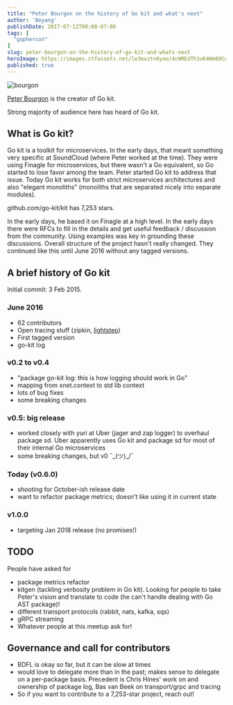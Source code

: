 ```yaml
---
title: "Peter Bourgon on the history of Go kit and what's next"
author: 'Beyang'
publishDate: 2017-07-12T00:00-07:00
tags: [
  "gophercon"
]
slug: peter-bourgon-on-the-history-of-go-kit-and-whats-next
heroImage: https://images.ctfassets.net/le3mxztn6yoo/4cWREdTh1uK4Wm60CgCYUQ/6f763d940fb0192f25b7a3d22b3a02e2/bourgon.jpg
published: true
---
```



![bourgon](//images.contentful.com/le3mxztn6yoo/4cWREdTh1uK4Wm60CgCYUQ/6f763d940fb0192f25b7a3d22b3a02e2/bourgon.jpg)

[Peter Bourgon](https://twitter.com/peterbourgon) is the creator of Go kit.

Strong majority of audience here has heard of Go kit.

## What is Go kit?

Go kit is a toolkit for microservices. In the early days, that meant something very specific at SoundCloud (where Peter worked at the time). They were using Finagle for microservices, but there wasn't a Go equivalent, so Go started to lose favor among the team. Peter started Go kit to address that issue. Today Go kit works for both strict microservices architectures and also "elegant monoliths" (monoliths that are separated nicely into separate modules).

github.com/go-kit/kit has 7,253 stars.

In the early days, he based it on Finagle at a high level. In the early days there were RFCs to fill in the details and get useful feedback / discussion from the community. Using examples was key in grounding these discussions. Overall structure of the project hasn't really changed. They continued like this until June 2016 without any tagged versions.



## A brief history of Go kit

Initial commit: 3 Feb 2015.

### June 2016

- 62 contributors
- Open tracing stuff (zipkin, [lightstep](https://github.com/lightstep))
- First tagged version
- go-kit log

### v0.2 to v0.4

- "package go-kit log: this is how logging should work in Go"
- mapping from xnet.context to std lib context
- lots of bug fixes
- some breaking changes

### v0.5: big release

- worked closely with yuri at Uber (jager and zap logger) to overhaul package sd. Uber apparently uses Go kit and package sd for most of their internal Go microservices
- some breaking changes, but v0 ¯\_(ツ)_/¯

### Today (v0.6.0)

- shooting for October-ish release date
- want to refactor package metrics; doesn't like using it in current state

### v1.0.0

- targeting Jan 2018 release (no promises!)

## TODO

People have asked for

- package metrics refactor
- kitgen (tackling verbosity problem in Go kit). Looking for people to take Peter's vision and translate to code (he can't handle dealing with Go AST package)!
- different transport protocols (rabbit, nats, kafka, sqs)
- gRPC streaming
- Whatever people at this meetup ask for!

## Governance and call for contributors

- BDFL is okay so far, but it can be slow at times
- would love to delegate more than in the past; makes sense to delegate on a per-package basis. Precedent is Chris Hines' work on and ownership of package log, Bas van Beek on transport/grpc and tracing
- So if you want to contribute to a 7,253-star project, reach out!
